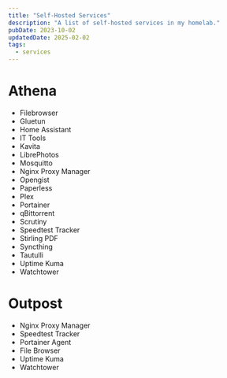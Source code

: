```yaml
---
title: "Self-Hosted Services"
description: "A list of self-hosted services in my homelab."
pubDate: 2023-10-02
updatedDate: 2025-02-02
tags:
  - services
---
```


# Athena

- Filebrowser
- Gluetun
- Home Assistant
- IT Tools
- Kavita
- LibrePhotos
- Mosquitto
- Nginx Proxy Manager
- Opengist
- Paperless
- Plex
- Portainer
- qBittorrent
- Scrutiny
- Speedtest Tracker
- Stirling PDF
- Syncthing
- Tautulli
- Uptime Kuma
- Watchtower

# Outpost

- Nginx Proxy Manager
- Speedtest Tracker
- Portainer Agent
- File Browser
- Uptime Kuma
- Watchtower